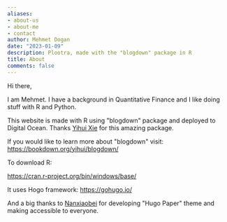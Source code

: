 ```yaml
---
aliases:
- about-us
- about-me
- contact
author: Mehmet Dogan
date: "2023-01-09"
description: Plootra, made with the "blogdown" package in R
title: About
comments: false
---
```


Hi there, 

I am Mehmet. I have a background in Quantitative Finance and I like doing stuff with R and Python. 

This website is made with R using "blogdown" package and deployed to Digital Ocean. Thanks [Yihui Xie](https://yihui.org/en/) for this amazing package. 

If you would like to learn more about "blogdown" visit:
https://bookdown.org/yihui/blogdown/

To download R:

https://cran.r-project.org/bin/windows/base/

It uses Hogo framework:
https://gohugo.io/


And a big thanks to [Nanxiaobei](https://github.com/nanxiaobei) for developing "Hugo Paper" theme and making accessible to everyone. 
